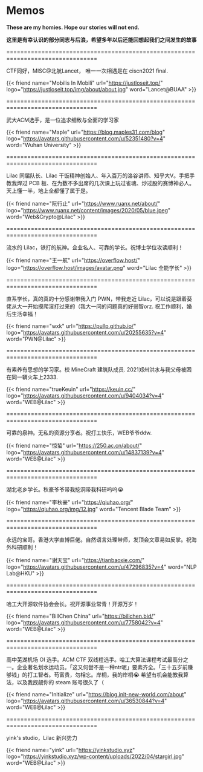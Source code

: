 # Memos


**These are my homies. Hope our stories will not end.**

**这里是有幸认识的部分同志与后浪，希望多年以后还能回想起我们之间发生的故事**

================================================================================

CTF同好，MISC@北航Lancet， 唯一一次相遇是在 ciscn2021 final. 

{{< friend name="Mobilis In Mobili" url="https://justloseit.top/" logo="https://justloseit.top/img/about/about.jpg" word="Lancet@BUAA" >}}

================================================================================

武大ACM选手，是一位追求细致与全面的学习家

{{< friend name="Maple" url="https://blog.maples31.com/blog" logo="https://avatars.githubusercontent.com/u/52351480?v=4" word="Wuhan University" >}}

================================================================================

Lilac 同届队长、Lilac 干饭精神创始人、年入百万的洛谷讲师、知乎大V。手把手教我焊过 PCB 板、在为数不多出席的几次课上玩过雀魂、炒过股的赛博神必人。天上懂一半，地上全都懂了属于是。

{{< friend name="阮行止" url="https://www.ruanx.net/about/" logo="https://www.ruanx.net/content/images/2020/05/blue.jpeg" word="Web&Crypto@Lilac" >}}

================================================================================

流水的 Lilac，铁打的航神。企业名人、可靠的学长。祝博士学位攻读顺利！

{{< friend name="王一航" url="https://overflow.host/" logo="https://overflow.host/images/avatar.png" word="Lilac 全能学长" >}}

================================================================================

直系学长，真的真的十分感谢带我入门 PWN，带我走近 Lilac，可以说是跟着葵佬从大一开始摸爬滚打过来的（我大一问的问题真的好弱智orz. 祝工作顺利，婚后生活幸福！

{{< friend name="wxk" url="https://pullp.github.io/" logo="https://avatars.githubusercontent.com/u/20255635?v=4" word="PWN@Lilac" >}}

================================================================================

有素养有思想的学习家。校 MineCraft 建筑队成员. 2021郑州洪水与我父母被困在同一辆火车上2333.

{{< friend name="trueKeuin" url="https://keuin.cc/" logo="https://avatars.githubusercontent.com/u/9404034?v=4" word="WEB@Lilac" >}}

================================================================================

可靠的泉神。无私的资源分享者。祝打工快乐，WEB爷爷ddw.

{{< friend name="惊蛰" url="https://250.ac.cn/about/" logo="https://avatars.githubusercontent.com/u/14837139?v=4" word="WEB@Lilac" >}}

================================================================================

湖北老乡学长。秋豪爷爷带我挖洞带我科研呜呜😭

{{< friend name="李秋豪" url="https://qiuhao.org/" logo="https://qiuhao.org/img/12.jpg" word="Tencent Blade Team" >}}

================================================================================

永远的宝哥。香港大学直博巨佬。自然语言处理带师，发顶会文章易如反掌。祝海外科研顺利！

{{< friend name="谢天宝" url="https://tianbaoxie.com/" logo="https://avatars.githubusercontent.com/u/47296835?v=4" word="NLP Lab@HKU" >}}

================================================================================

哈工大开源软件协会会长。祝开源事业常青！开源万岁！

{{< friend name="BillChen China" url="https://billchen.bid/" logo="https://avatars.githubusercontent.com/u/7758042?v=4" word="WEB@Lilac" >}}

================================================================================

高中芜湖机场 OI 选手。ACM CTF 双线程选手。哈工大算法课程考试最高分之一。企业著名划水运动员。「这又何尝不是一种ntr呢」要素齐全。「三十五岁前赚够钱」的打工智者。苟富贵，勿相忘。岸桐，我的岸桐😭 希望有机会能教我算法，以及我觊觎你的 steam 账号很久了（

{{< friend name="Initialize" url="https://blog.init-new-world.com/about" logo="https://avatars.githubusercontent.com/u/36530844?v=4" word="WEB@Lilac" >}}

================================================================================

yink's studio，Lilac 新兴势力

{{< friend name="yink" url="https://yinkstudio.xyz" logo="https://yinkstudio.xyz/wp-content/uploads/2022/04/stargirl.jpg" word="WEB@Lilac" >}}
